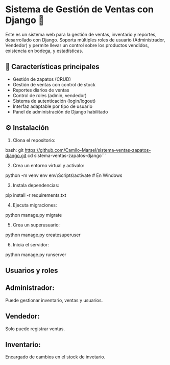 # Sistema de Gestión de Ventas con Django 🛒

Este es un sistema web para la gestión de ventas, inventario y reportes, desarrollado con Django. Soporta múltiples roles de usuario (Administrador, Vendedor) y permite llevar un control sobre los productos vendidos, existencia en bodega, y estadísticas.

## 🚀 Características principales

- Gestión de zapatos (CRUD)
- Gestión de ventas con control de stock
- Reportes diarios de ventas
- Control de roles (admin, vendedor)
- Sistema de autenticación (login/logout)
- Interfaz adaptable por tipo de usuario
- Panel de administración de Django habilitado

## ⚙️ Instalación

1. Clona el repositorio:

bash: 
git https://github.com/Camilo-Marsel/sistema-ventas-zapatos-django.git
cd sistema-ventas-zapatos-django```

2. Crea un entorno virtual y actívalo:

python -m venv env
env\Scripts\activate  # En Windows

3. Instala dependencias:

pip install -r requirements.txt

4. Ejecuta migraciones:

python manage.py migrate

5. Crea un superusuario:

python manage.py createsuperuser

6. Inicia el servidor:

python manage.py runserver


## Usuarios y roles

## Administrador: 
Puede gestionar inventario, ventas y usuarios.

## Vendedor: 
Solo puede registrar ventas.

## Inventario:
Encargado de cambios en el stock de invetario.